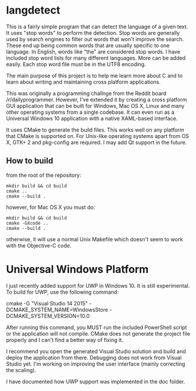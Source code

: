 langdetect
==========

This is a fairly simple program that can detect the language of a given text. It uses "stop words" to perform the detection. Stop words are generally used by search engines to filter out words that won't improve the search. These end up being common words that are usually specific to one language. In English, words like "the" are considered stop words. I have included stop word lists for many different languages. More can be added easily. Each stop word file must be in the UTF8 encoding. 

The main purpose of this project is to help me learn more about C and to learn about writing and maintaining cross platform applications.

This was originally a programming challnge from the Reddit board /r/dailyprogrammer. However, I've extended it
by creating a cross platform GUI application that can be built for Windows, Mac OS X, Linux and many other
operating systems from a single codebase. It can even run as a Universal Windows 10 application with a native XAML-based interface.

It uses CMake to generate the build files. This works well on any platform that CMake is supported on. For Unix-like
operating systems apart from OS X, GTK+ 2 and pkg-config are required. I may add Qt support in the future. 

How to build
------------
from the root of the repository:

	mkdir build && cd build
	cmake ..
	cmake --build .

however, for Mac OS X you must do:

	mkdir build && cd build
	cmake -GXcode ..
	cmake --build .

otherwise, it will use a normal Unix Makefile which doesn't seem to work with the Objective-C code.

Universal Windows Platform
==================================

I just recently added support for UWP in Windows 10. It is still experimental. To build for UWP, use the following command:

  cmake -G "Visual Studio 14 2015" -DCMAKE_SYSTEM_NAME=WindowsStore -DCMAKE_SYSTEM_VERSION=10.0

After running this command, you MUST run the included PowerShell script or the application will not compile. CMake does not generate the project file properly and I can't find a better way of fixing it. 

I recommend you open the generated Visual Studio solution and build and deploy the application from there. Debugging does not work from Visual Studio yet. I'm working on improving the user interface (mainly correcting the scaling).

I have documented how UWP support was implemented in the doc folder.  

